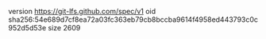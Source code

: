 version https://git-lfs.github.com/spec/v1
oid sha256:54e689d7cf8ea72a03fc363eb79cb8bccba9614f4958ed443793c0c952d5d53e
size 2609
